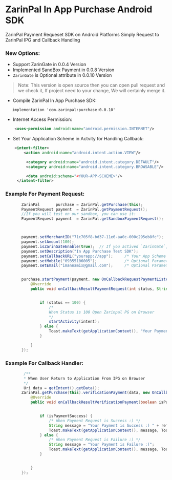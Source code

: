 # ZarinPal In App Purchase Android SDK

ZarinPal Payment Requeset SDK on Android Platforms
Simply Request to ZarinPal IPG and Callback Handling

### New Options:

* Support ZarinGate in 0.0.4 Version
* Implemented SandBox Payment in 0.0.8 Version
* `ZarinGate` is Optional attribute in 0.0.10 Version

>Note: This version is open source then you can open pull request and we check it, If project
need to your change, We will certainly merge it.





- Compile ZarinPal In App Purchase SDK:
```Gradle
   implementation 'com.zarinpal:purchase:0.0.10'
 ```
- Internet Access Permission:
 
```XML
    <uses-permission android:name="android.permission.INTERNET"/>
```
- Set Your Application Scheme in Actvity for Handling Callback: 
```XML
    <intent-filter>
        <action android:name="android.intent.action.VIEW"/>

         <category android:name="android.intent.category.DEFAULT"/>
         <category android:name="android.intent.category.BROWSABLE"/>

         <data android:scheme="<YOUR-APP-SCHEME>"/>
     </intent-filter>
```
### Example For Payment Request:
 ```Java
        ZarinPal       purchase = ZarinPal.getPurchase(this);
        PaymentRequest payment  = ZarinPal.getPaymentRequest();
        //If you will test on our sandbox, you can use it:
        PaymentRequest payment  = ZarinPal.getSandboxPaymentRequest();



        payment.setMerchantID("71c705f8-bd37-11e6-aa0c-000c295eb8fc");
        payment.setAmount(100);
        payment.isZarinGateEnable(true);  // If you actived `ZarinGate`, can handle payment by `ZarinGate`
        payment.setDescription("In App Purchase Test SDK");
        payment.setCallbackURL("yourapp://app");     /* Your App Scheme */
        payment.setMobile("09355106005");            /* Optional Parameters */
        payment.setEmail("imannamix@gmail.com");     /* Optional Parameters */


        purchase.startPayment(payment, new OnCallbackRequestPaymentListener() {
            @Override
            public void onCallbackResultPaymentRequest(int status, String authority, Uri paymentGatewayUri, Intent intent) {


                if (status == 100) {
                    /*
                    When Status is 100 Open Zarinpal PG on Browser
                    */
                    startActivity(intent);
                } else {
                    Toast.makeText(getApplicationContext(), "Your Payment Failure :(", Toast.LENGTH_LONG).show();
                }

            }
        });
 ```


### Example For Callback Handler:
 ```Java
         /**
         * When User Return to Application From IPG on Browser
         */
         Uri data = getIntent().getData();
        ZarinPal.getPurchase(this).verificationPayment(data, new OnCallbackVerificationPaymentListener() {
            @Override
            public void onCallbackResultVerificationPayment(boolean isPaymentSuccess, String refID, PaymentRequest paymentRequest) {


                if (isPaymentSuccess) {
                    /* When Payment Request is Success :) */
                    String message = "Your Payment is Success :) " + refID;
                    Toast.makeText(getApplicationContext(), message, Toast.LENGTH_SHORT).show();
                } else {
                    /* When Payment Request is Failure :) */
                    String message = "Your Payment is Failure :(";
                    Toast.makeText(getApplicationContext(), message, Toast.LENGTH_SHORT).show();
                }


            }
        });

 ```
